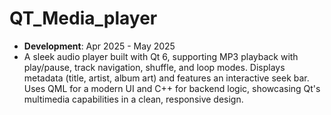 # QT_Media_player
- **Development**: Apr 2025 - May 2025 
- A sleek audio player built with Qt 6, supporting MP3 playback with play/pause, track navigation, shuffle, and loop modes. Displays metadata (title, artist, album art) and features an interactive seek bar. Uses QML for a modern UI and C++ for backend logic, showcasing Qt's multimedia capabilities in a clean, responsive design.

